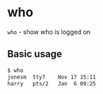 # who

`who` - show who is logged on

## Basic usage
```bash
$ who
jonesm  tty7    Nov 17 15:11
harry   pts/2   Jan  6 09:25
```
